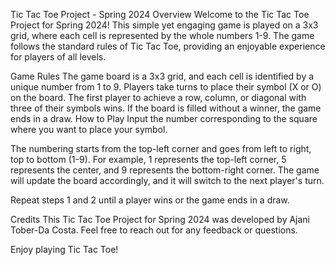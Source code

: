 Tic Tac Toe Project - Spring 2024
Overview
Welcome to the Tic Tac Toe Project for Spring 2024! This simple yet engaging game is played on a 3x3 grid, where each cell is represented by the whole numbers 1-9. The game follows the standard rules of Tic Tac Toe, providing an enjoyable experience for players of all levels.

Game Rules
The game board is a 3x3 grid, and each cell is identified by a unique number from 1 to 9.
Players take turns to place their symbol (X or O) on the board.
The first player to achieve a row, column, or diagonal with three of their symbols wins.
If the board is filled without a winner, the game ends in a draw.
How to Play
Input the number corresponding to the square where you want to place your symbol.

The numbering starts from the top-left corner and goes from left to right, top to bottom (1-9).
For example, 1 represents the top-left corner, 5 represents the center, and 9 represents the bottom-right corner.
The game will update the board accordingly, and it will switch to the next player's turn.

Repeat steps 1 and 2 until a player wins or the game ends in a draw.

Credits
This Tic Tac Toe Project for Spring 2024 was developed by Ajani Tober-Da Costa. Feel free to reach out for any feedback or questions.

Enjoy playing Tic Tac Toe!
